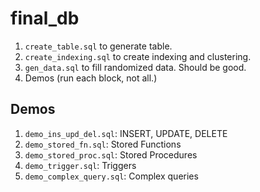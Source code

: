 # final_db

1. `create_table.sql` to generate table.
2. `create_indexing.sql` to create indexing and clustering.
3. `gen_data.sql` to fill randomized data. Should be good.
4. Demos (run each block, not all.)

## Demos

1. `demo_ins_upd_del.sql`: INSERT, UPDATE, DELETE
2. `demo_stored_fn.sql`: Stored Functions
3. `demo_stored_proc.sql`: Stored Procedures
4. `demo_trigger.sql`: Triggers
5. `demo_complex_query.sql`: Complex queries
